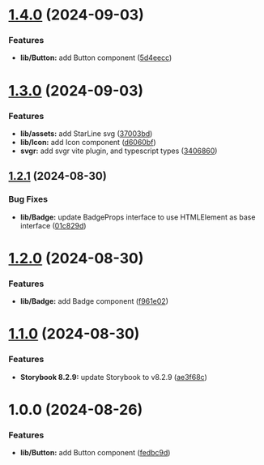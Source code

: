 # [1.4.0](https://github.com/gdominguez210/gdom-ui/compare/v1.3.0...v1.4.0) (2024-09-03)


### Features

* **lib/Button:** add Button component ([5d4eecc](https://github.com/gdominguez210/gdom-ui/commit/5d4eeccd0ef98026a536870a93f124e18c44bcd4))

# [1.3.0](https://github.com/gdominguez210/gdom-ui/compare/v1.2.1...v1.3.0) (2024-09-03)


### Features

* **lib/assets:** add StarLine svg ([37003bd](https://github.com/gdominguez210/gdom-ui/commit/37003bd62154caf095ec15c7bb17291dd3943e2e))
* **lib/Icon:** add Icon component ([d6060bf](https://github.com/gdominguez210/gdom-ui/commit/d6060bf86da63c7c4cd3b0fb2ceef603a92fed32))
* **svgr:** add svgr vite plugin, and typescript types ([3406860](https://github.com/gdominguez210/gdom-ui/commit/34068606fb97f157f373681d180757181f11664d))

## [1.2.1](https://github.com/gdominguez210/gdom-ui/compare/v1.2.0...v1.2.1) (2024-08-30)


### Bug Fixes

* **lib/Badge:** update BadgeProps interface to use HTMLElement as base interface ([01c829d](https://github.com/gdominguez210/gdom-ui/commit/01c829d6808f13c984188b6ab9739b3aba78359d))

# [1.2.0](https://github.com/gdominguez210/gdom-ui/compare/v1.1.0...v1.2.0) (2024-08-30)


### Features

* **lib/Badge:** add Badge component ([f961e02](https://github.com/gdominguez210/gdom-ui/commit/f961e0235a4958b9058b79f3275af629f2635b08))

# [1.1.0](https://github.com/gdominguez210/gdom-ui/compare/v1.0.0...v1.1.0) (2024-08-30)


### Features

* **Storybook 8.2.9:** update Storybook to v8.2.9 ([ae3f68c](https://github.com/gdominguez210/gdom-ui/commit/ae3f68c69268b4dc076d18a0d61b5771d8bcc666))

# 1.0.0 (2024-08-26)


### Features

* **lib/Button:** add Button component ([fedbc9d](https://github.com/gdominguez210/gdom-ui/commit/fedbc9d35cc8ba6cffee5442bd57f84d97073893))
